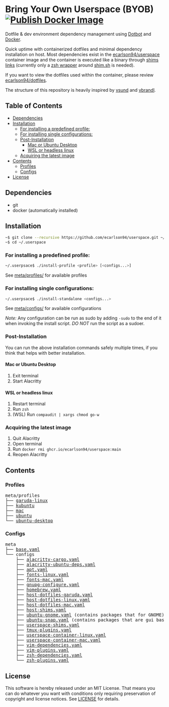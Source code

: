 # Bring Your Own Userspace (BYOB) [![Publish Docker Image](https://github.com/ecarlson94/userspace/actions/workflows/publish-docker-image.yml/badge.svg)](https://github.com/ecarlson94/userspace/actions/workflows/publish-docker-image.yml)
Dotfile & dev environment dependency management using [Dotbot](https://github.com/anishathalye/dotbot) and [Docker](https://www.docker.com/).

Quick uptime with containerized dotfiles and minimal dependency installation on host.
Most dependencies exist in the [ecarlson94/userspace](https://github.com/users/ecarlson94/packages/container/package/userspace) container image and the container
is executed like a binary through [shims links](./meta/configs/shims.yaml) (currently only a [zsh wrapper](./shims/zsh.sh) around [shim.sh](./shims/shim.sh) is needed).

If you want to view the dotfiles used within the container, please review [ecarlson94/dotfiles](https://github.com/ecarlson94/dotfiles).

The structure of this repository is heavily inspired by [vsund](https://github.com/vsund/dotfiles) and [vbrandl](https://github.com/vbrandl/dotfiles).

## Table of Contents
<!-- TOC GFM -->

- [Dependencies](#dependencies)
- [Installation](#installation)
    - [For installing a predefined profile:](#for-installing-a-predefined-profile)
    - [For installing single configurations:](#for-installing-single-configurations)
    - [Post-Installation](#post-installation)
        - [Mac or Ubuntu Desktop](#mac-or-ubuntu-desktop)
        - [WSL or headless linux](#wsl-or-headless-linux)
    - [Acquiring the latest image](#acquiring-the-latest-image)
- [Contents](#contents)
    - [Profiles](#profiles)
    - [Configs](#configs)
- [License](#license)

<!-- /TOC -->

## Dependencies
- git
- docker (automatically installed)

## Installation
```bash
~$ git clone --recursive https://github.com/ecarlson94/userspace.git ~/.userspace
~$ cd ~/.userspace
```

### For installing a predefined profile:
```bash
~/.userpsace$ ./install-profile <profile> [<configs...>]
```
See [meta/profiles/](./meta/profiles) for available profiles

### For installing single configurations:
```bash
~/.userpsace$ ./install-standalone <configs...>
```
See [meta/configs/](./meta/configs) for available configurations

_*Note:*_ Any configuration can be run as sudo by adding `-sudo` to the end of it when invoking the install script.
*DO NOT* run the script as a sudoer.

### Post-Installation
You can run the above installation commands safely multiple times, if you think that helps with better installation.

#### Mac or Ubuntu Desktop
1. Exit terminal
1. Start Alacritty

#### WSL or headless linux
1. Restart terminal
1. Run `zsh`
1. (WSL) Run `compaudit | xargs chmod go-w`

### Acquiring the latest image
1. Quit Alacritty
1. Open terminal
1. Run `docker rmi ghcr.io/ecarlson94/userspace:main`
1. Reopen Alacritty

## Contents

### Profiles
<pre>
meta/profiles
├── <a href="./meta/profiles/garuda-linux" title="garuda-linux">garuda-linux</a>
├── <a href="./meta/profiles/kubuntu" title="kubuntu">kubuntu</a>
├── <a href="./meta/profiles/mac" title="mac">mac</a>
├── <a href="./meta/profiles/ubuntu" title="ubuntu">ubuntu</a>
└── <a href="./meta/profiles/ubuntu-desktop" title="ubuntu-desktop">ubuntu-desktop</a>
</pre>

### Configs
<pre>
meta
├── <a href="./meta/base.yaml" title="base.yaml">base.yaml</a>
└── configs
    ├── <a href="./meta/configs/alacritty-cargo.yaml" title="alacritty-cargo.yaml">alacritty-cargo.yaml</a>
    ├── <a href="./meta/configs/alacritty-ubuntu-deps.yaml" title="alacritty-ubuntu-deps.yaml">alacritty-ubuntu-deps.yaml</a>
    ├── <a href="./meta/configs/apt.yaml" title="apt.yaml">apt.yaml</a>
    ├── <a href="./meta/configs/fonts-linux.yaml" title="fonts-linux.yaml">fonts-linux.yaml</a>
    ├── <a href="./meta/configs/fonts-mac.yaml" title="fonts-mac.yaml">fonts-mac.yaml</a>
    ├── <a href="./meta/configs/gnupg-configure.yaml" title="gnupg-configure.yaml">gnupg-configure.yaml</a>
    ├── <a href="./meta/configs/homebrew.yaml" title="homebrew.yaml">homebrew.yaml</a>
    ├── <a href="./meta/configs/host-dotfiles-garuda.yaml" title="host-dotfiles-garuda.yaml">host-dotfiles-garuda.yaml</a>
    ├── <a href="./meta/configs/host-dotfiles-linux.yaml" title="host-dotfiles-linux.yaml">host-dotfiles-linux.yaml</a>
    ├── <a href="./meta/configs/host-dotfiles-mac.yaml" title="host-dotfiles-mac.yaml">host-dotfiles-mac.yaml</a>
    ├── <a href="./meta/configs/host-shims.yaml" title="host-shims.yaml">host-shims.yaml</a>
    ├── <a href="./meta/configs/ubuntu-gnome.yaml" title="ubuntu-gnome.yaml">ubuntu-gnome.yaml</a> (contains packages that for GNOME)
    ├── <a href="./meta/configs/ubuntu-snap.yaml" title="ubuntu-snap.yaml">ubuntu-snap.yaml</a> (contains packages that are gui based)
    ├── <a href="./meta/configs/userspace-shims.yaml" title="userspace-shims.yaml">userspace-shims.yaml</a>
    ├── <a href="./meta/configs/tmux-plugins.yaml" title="tmux-plugins.yaml">tmux-plugins.yaml</a>
    ├── <a href="./meta/configs/userspace-container-linux.yaml" title="userspace-container-linux.yaml">userspace-container-linux.yaml</a>
    ├── <a href="./meta/configs/userspace-container-mac.yaml" title="userspace-container-mac.yaml">userspace-container-mac.yaml</a>
    ├── <a href="./meta/configs/vim-dependencies.yaml" title="vim-dependencies.yaml">vim-dependencies.yaml</a>
    ├── <a href="./meta/configs/vim-plugins.yaml" title="vim-plugins.yaml">vim-plugins.yaml</a>
    ├── <a href="./meta/configs/zsh-dependencies.yaml" title="zsh-dependencies.yaml">zsh-dependencies.yaml</a>
    └── <a href="./meta/configs/zsh-plugins.yaml" title="zsh-plugins.yaml">zsh-plugins.yaml</a>
</pre>

## License
This software is hereby released under an MIT License. That means you can do whatever you want with conditions only requiring preservation of copyright and license notices.
See [LICENSE](./LICENSE) for details.
